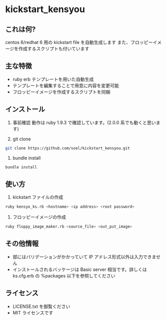 kickstart_kensyou
=================

## これは何?
centos 6/redhat 6 用の kickstart file を自動生成します
また、フロッピーイメージを作成するスクリプトも付いています

## 主な特徴
- ruby erb テンプレートを用いた自動生成
- テンプレートを編集することで用意に内容を変更可能
- フロッピーイメージを作成するスクリプトを同梱

## インストール
1. 事前確認
  動作は ruby 1.9.3 で確認しています。(2.0.0 系でも動くと思います)

1. git clone
  ```bash
  git clone https://github.com/soel/kickstart_kensyou.git
  ```
  
1. bundle install
  ```bash
  bundle install
  ```

## 使い方
1. kickstart ファイルの作成
  ```bash
  ruby kensyo_ks.rb <hostname> <ip address> <root password>
  ```

1. フロッピーイメージの作成
  ```bash
  ruby floppy_image_maker.rb <source_file> <out_put_image>
  ```

## その他情報
- <ip address> 部にはバリデーションがかかっていて IP アドレス形式以外は入力できません
- インストールされるバッケージは Basic server 相当です。詳しくは ks.cfg.erb の %packages 以下を参照してください
  
## ライセンス
- LICENSE.txt を御覧ください
- MIT ライセンスです
